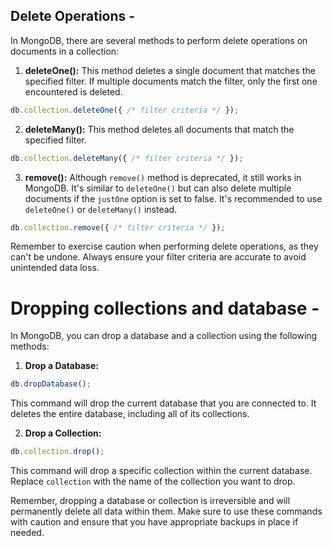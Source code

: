 ## Delete Operations -

In MongoDB, there are several methods to perform delete operations on documents in a collection:

1. **deleteOne():** This method deletes a single document that matches the specified filter. If multiple documents match the filter, only the first one encountered is deleted.

```javascript
db.collection.deleteOne({ /* filter criteria */ });
```

2. **deleteMany():** This method deletes all documents that match the specified filter.

```javascript
db.collection.deleteMany({ /* filter criteria */ });
```

3. **remove():** Although `remove()` method is deprecated, it still works in MongoDB. It's similar to `deleteOne()` but can also delete multiple documents if the `justOne` option is set to false. It's recommended to use `deleteOne()` or `deleteMany()` instead.

```javascript
db.collection.remove({ /* filter criteria */ });
```

Remember to exercise caution when performing delete operations, as they can't be undone. Always ensure your filter criteria are accurate to avoid unintended data loss.



# Dropping collections and database -

In MongoDB, you can drop a database and a collection using the following methods:

1. **Drop a Database:**

```javascript
db.dropDatabase();
```

This command will drop the current database that you are connected to. It deletes the entire database, including all of its collections.

2. **Drop a Collection:**

```javascript
db.collection.drop();
```

This command will drop a specific collection within the current database. Replace `collection` with the name of the collection you want to drop.

Remember, dropping a database or collection is irreversible and will permanently delete all data within them. Make sure to use these commands with caution and ensure that you have appropriate backups in place if needed.
